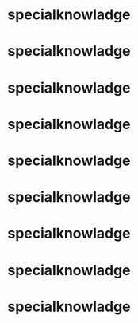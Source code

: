 # specialknowladge
# specialknowladge
# specialknowladge
# specialknowladge
# specialknowladge
# specialknowladge
# specialknowladge
# specialknowladge
# specialknowladge
